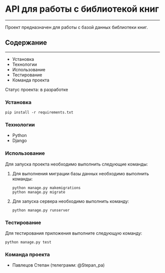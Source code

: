 # API для работы с библиотекой книг
<hr>
Проект предназначен для работы с базой данных библиотеки книг.

## Содержание
<hr>

* Установка
* Технологии
* Использование
* Тестирование
* Команда проекта


Статус проекта: в разработке

### Установка

```
pip install -r requirements.txt
```

### Технологии

   * Python
   * Django

### Использование
Для запуска проекта необходимо выполнить следующие команды:
1) Для выполнения миграции базы данных необходимо выполнить команды:
    ```
    python manage.py makemigrations
    python manage.py migrate
    ```
2) Для запуска сервера необходимо выполнить команду:
    ```
    python manage.py runserver
    ```

### Тестирование
Для тестирования приложения выполните следующую команду:
 ```
 python manage.py test
 ```

### Команда проекта
* Павлецов Степан (телеграмм: @Stepan_pa)